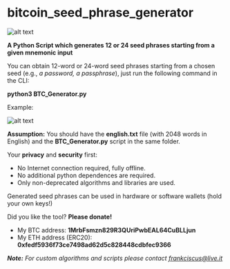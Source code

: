 # bitcoin_seed_phrase_generator

![alt text](https://i.ibb.co/31JM7X0/BTC.png)

<b>A Python Script which generates 12 or 24 seed phrases starting from a given mnemonic input</b>

You can obtain 12-word or 24-word seed phrases starting from a chosen seed (e.g., <i>a password, a passphrase</i>), just run the following command in the CLI:

<b>python3 BTC_Generator.py</b>

Example:

![alt text](https://i.ibb.co/wJdM7Md/Screenshot-2023-04-14-at-09-36-49.png)

<b>Assumption:</b> You should have the <b>english.txt</b> file (with 2048 words in English) and the <b>BTC_Generator.py</b> script in the same folder. 

Your <b>privacy</b> and <b>security</b> first:
* No Internet connection required, fully offline.
* No additional python dependences are required.
* Only non-deprecated algorithms and libraries are used.

Generated seed phrases can be used in hardware or software wallets (hold your own keys!)

Did you like the tool? <b>Please donate!</b>

* My BTC address: <b>1MrbFsmzn829R3QUriPwbEAL64CuBLLjun</b>
* My ETH address (ERC20): <b>0xfedf5936f73ce7498ad62d5c828448cdbfec9366</b>

<i><b>Note:</b> For custom algorithms and scripts please contact frankciscus@live.it</i>
